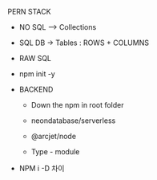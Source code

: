 PERN STACK

- NO SQL --> Collections
- SQL DB -> Tables : ROWS + COLUMNS
- RAW SQL

- npm init -y

- BACKEND

  - Down the npm in root folder

  - neondatabase/serverless
  - @arcjet/node
  - Type - module

- NPM i -D 차이